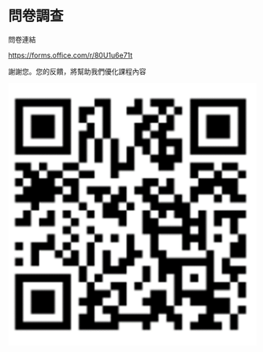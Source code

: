 # 問卷調查

問卷連結

[https://forms.office.com/r/80U1u6e71t
\
](https://forms.office.com/r/80U1u6e71t)

謝謝您。您的反饋，將幫助我們優化課程內容

![](<.gitbook/assets/image (2).png>)
